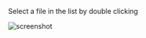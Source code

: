 Select a file in the list by double clicking


![screenshot](https://github.com/IrinaOrca/Convert-jpg-to-pdf/assets/173074675/a3a6518a-4e32-4af7-8595-e1cfaca4894b)
